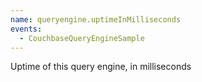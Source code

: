 ```yaml
---
name: queryengine.uptimeInMilliseconds
events:
  - CouchbaseQueryEngineSample
---
```


Uptime of this query engine, in milliseconds